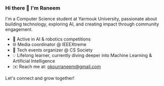 
### Hi there 👋 I'm Raneem

I'm a Computer Science student at Yarmouk University, passionate about building technology, exploring AI, and creating impact through community engagement.

- 🧠 Active in AI & robotics competitions  
- 🌐 Media coordinator @ IEEEXtreme  
- 📣 Tech events organizer @ CS Society  
- 💡 Lifelong learner, currently diving deeper into Machine Learning & Artificial Intelligence  
- ✉️ Reach me at: okourraneem@gmail.com

Let's connect and grow together!
